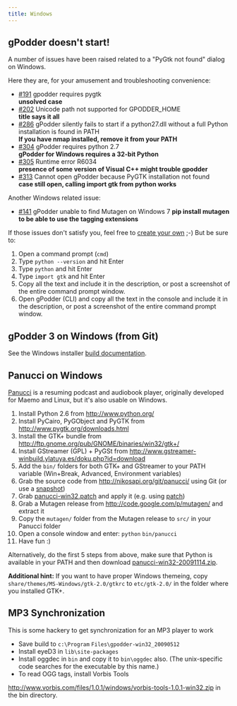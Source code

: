 ```yaml
---
title: Windows
---
```


gPodder doesn't start!
----------------------

A number of issues have been raised related to a "PyGtk not found" dialog on Windows.

Here they are, for your amusement and troubleshooting convenience:
 - [#191](https://github.com/gpodder/gpodder/issues/191) gpodder requires pygtk  
   **unsolved case**
 - [#202](https://github.com/gpodder/gpodder/issues/202) Unicode path not supported for GPODDER_HOME  
   **title says it all**
 - [#286](https://github.com/gpodder/gpodder/issues/286) gPodder silently fails to start if a python27.dll without a full Python installation is found in PATH  
   **If you have nmap installed, remove it from your PATH**
 - [#304](https://github.com/gpodder/gpodder/issues/304) gPodder requires python 2.7  
   **gPodder for Windows requires a 32-bit Python**
 - [#305](https://github.com/gpodder/gpodder/issues/305) Runtime error R6034  
   **presence of some version of Visual C++ might trouble gpodder**
 - [#313](https://github.com/gpodder/gpodder/issues/313) Cannot open gPodder because PyGTK installation not found  
   **case still open, calling import gtk from python works**

Another Windows related issue:
 - [#141](https://github.com/gpodder/gpodder/issues/141) gPodder unable to find Mutagen on Windows 7
   **pip install mutagen to be able to use the tagging extensions**

If those issues don't satisfy you, feel free to [create your own](https://github.com/gpodder/gpodder/issues/new) ;-)
But be sure to:
 1. Open a command prompt (`cmd`)
 2. Type `python --version` and hit Enter
 3. Type `python` and hit Enter
 4. Type `import gtk` and hit Enter
 5. Copy all the text and include it in the description, or post a screenshot of the entire command prompt window.
 6. Open gPodder (CLI) and copy all the text in the console and include it in the description, or post a screenshot of the entire command prompt window.


gPodder 3 on Windows (from Git)
-------------------------------

See the Windows installer [build documentation](https://github.com/gpodder/gpodder/blob/master/tools/win_installer/README.rst).

Panucci on Windows
------------------

[Panucci](http://panucci.garage.maemo.org/) is a resuming podcast and audiobook player, originally developed for Maemo and Linux, but it's also usable on Windows.

1.  Install Python 2.6 from <http://www.python.org/>
2.  Install PyCairo, PyGObject and PyGTK from <http://www.pygtk.org/downloads.html>
3.  Install the GTK+ bundle from <http://ftp.gnome.org/pub/GNOME/binaries/win32/gtk+/>
4.  Install GStreamer (GPL) + PyGSt from <http://www.gstreamer-winbuild.ylatuya.es/doku.php?id=download>
5.  Add the `bin/` folders for both GTK+ and GStreamer to your PATH variable (Win+Break, Advanced, Environment variables)
6.  Grab the source code from <http://nikosapi.org/git/panucci/> using Git (or use a [snapshot](http://nikosapi.org/git/panucci/snapshot/master.zip))
7.  Grab [panucci-win32.patch](http://khan.thpinfo.com/~thp/tmp/panucci-win32.patch) and apply it (e.g. using [patch](http://gnuwin32.sourceforge.net/packages/patch.htm))
8.  Grab a Mutagen release from <http://code.google.com/p/mutagen/> and extract it
9.  Copy the `mutagen/` folder from the Mutagen release to `src/` in your Panucci folder
10. Open a console window and enter: `python` `bin/panucci`
11. Have fun :)

Alternatively, do the first 5 steps from above, make sure that Python is available in your PATH and then download [panucci-win32-20091114.zip](http://khan.thpinfo.com/~thp/tmp/panucci-win32-20091114.zip).

**Additional hint:** If you want to have proper Windows themeing, copy `share/themes/MS-Windows/gtk-2.0/gtkrc` to `etc/gtk-2.0/` in the folder where you installed GTK+.

MP3 Synchronization
-------------------

This is some hackery to get synchronization for an MP3 player to work

-   Save build to `c:\Program` `Files\gpodder-win32_20090512`
-   Install eyeD3 in `lib\site-packages`
-   Install oggdec in `bin` and copy it to `bin\oggdec` also. (The unix-specific code searches for the executable by this name.)
-   To read OGG tags, install Vorbis Tools

<http://www.vorbis.com/files/1.0.1/windows/vorbis-tools-1.0.1-win32.zip> in the bin directory.

